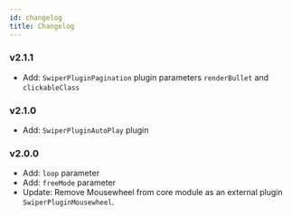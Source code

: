 ```yaml
---
id: changelog
title: Changelog
---
```


### v2.1.1
- Add: `SwiperPluginPagination` plugin parameters `renderBullet` and `clickableClass`

### v2.1.0
- Add: `SwiperPluginAutoPlay` plugin

### v2.0.0

- Add: `loop` parameter
- Add: `freeMode` parameter
- Update: Remove Mousewheel from core module as an external plugin `SwiperPluginMousewheel`.

